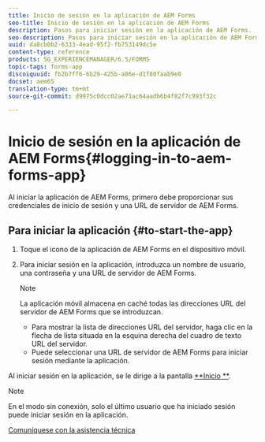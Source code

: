 ```yaml
---
title: Inicio de sesión en la aplicación de AEM Forms
seo-title: Inicio de sesión en la aplicación de AEM Forms
description: Pasos para iniciar sesión en la aplicación de AEM Forms.
seo-description: Pasos para iniciar sesión en la aplicación de AEM Forms.
uuid: da8cb0b2-6333-4ead-95f2-fb753149dc5e
content-type: reference
products: SG_EXPERIENCEMANAGER/6.5/FORMS
topic-tags: forms-app
discoiquuid: fb2b7ff6-6b29-425b-a86e-d1f80faab9e0
docset: aem65
translation-type: tm+mt
source-git-commit: d9975c0dcc02ae71ac64aadb6b4f82f7c993f32c

---
```



# Inicio de sesión en la aplicación de AEM Forms{#logging-in-to-aem-forms-app}

Al iniciar la aplicación de AEM Forms, primero debe proporcionar sus credenciales de inicio de sesión y una URL de servidor de AEM Forms.

## Para iniciar la aplicación {#to-start-the-app}

1. Toque el icono de la aplicación de AEM Forms en el dispositivo móvil.
1. Para iniciar sesión en la aplicación, introduzca un nombre de usuario, una contraseña y una URL de servidor de AEM Forms.

   >[!NOTE]
   >
   >La aplicación móvil almacena en caché todas las direcciones URL del servidor de AEM Forms que se introduzcan.
   >
   >    * Para mostrar la lista de direcciones URL del servidor, haga clic en la flecha de lista situada en la esquina derecha del cuadro de texto URL del servidor.
   >    * Puede seleccionar una URL de servidor de AEM Forms para iniciar sesión mediante la aplicación.


Al iniciar sesión en la aplicación, se le dirige a la pantalla [**Inicio **](../../forms/using/home-screen.md).

>[!NOTE]
>
>En el modo sin conexión, solo el último usuario que ha iniciado sesión puede iniciar sesión en la aplicación.

[Comuníquese con la asistencia técnica](https://www.adobe.com/account/sign-in.supportportal.html)
